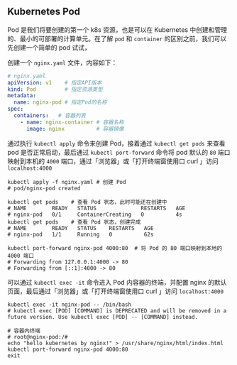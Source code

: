 

## Kubernetes Pod

Pod 是我们将要创建的第一个 k8s 资源，也是可以在 Kubernetes 中创建和管理的、最小的可部署的计算单元。在了解 `pod` 和 `container` 的区别之前，我们可以先创建一个简单的 pod 试试，

创建一个 `nginx.yaml` 文件，内容如下：

```yaml
# nginx.yaml
apiVersion: v1    # 指定API版本
kind: Pod         # 指定资源类型
metadata:
  name: nginx-pod # 指定Pod的名称
spec:
  containers:   # 容器列表
    - name: nginx-container # 容器名称
      image: nginx          # 容器镜像
```

通过执行 `kubectl apply` 命令来创建 Pod，接着通过 `kubectl get pods` 来查看 pod 是否正常启动，最后通过 `kubectl port-forward` 命令将 pod 默认的 `80` 端口映射到本机的 `4000` 端口，通过「浏览器」或「打开终端窗使用口 curl 」访问 `localhost:4000`

```shell
kubectl apply -f nginx.yaml # 创建 Pod
# pod/nginx-pod created

kubectl get pods    # 查看 Pod 状态，此时可能还在创建中
# NAME        READY   STATUS              RESTARTS   AGE
# nginx-pod   0/1     ContainerCreating   0          4s
kubectl get pods    # 查看 Pod 状态，创建完成
# NAME        READY   STATUS    RESTARTS   AGE
# nginx-pod   1/1     Running   0          62s

kubectl port-forward nginx-pod 4000:80  # 将 Pod 的 80 端口映射到本地的 4000 端口
# Forwarding from 127.0.0.1:4000 -> 80
# Forwarding from [::1]:4000 -> 80
```

可以通过 `kubectl exec -it` 命令进入 Pod 内容器的终端，并配置 nginx 的默认页面，最后通过「浏览器」或「打开终端窗使用口 curl 」访问 `localhost:4000`

```shell
kubectl exec -it nginx-pod -- /bin/bash
# kubectl exec [POD] [COMMAND] is DEPRECATED and will be removed in a future version. Use kubectl exec [POD] -- [COMMAND] instead.
```

```shell
# 容器内终端
# root@nginx-pod:/#
echo "hello kubernetes by nginx!" > /usr/share/nginx/html/index.html
kubectl port-forward nginx-pod 4000:80
exit
```
